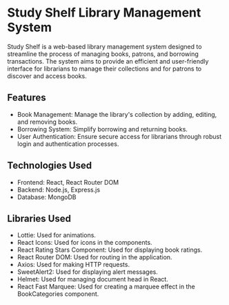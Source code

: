# Study Shelf Library Management System

Study Shelf is a web-based library management system designed to streamline the process of managing books, patrons, and borrowing transactions. The system aims to provide an efficient and user-friendly interface for librarians to manage their collections and for patrons to discover and access books.

## Features

- Book Management: Manage the library's collection by adding, editing, and removing books.
- Borrowing System: Simplify borrowing and returning books.
- User Authentication: Ensure secure access for librarians through robust login and authentication processes.

## Technologies Used

- Frontend: React, React Router DOM
- Backend: Node.js, Express.js
- Database: MongoDB

## Libraries Used

- Lottie: Used for animations.
- React Icons: Used for icons in the components.
- React Rating Stars Component: Used for displaying book ratings.
- React Router DOM: Used for routing in the application.
- Axios: Used for making HTTP requests.
- SweetAlert2: Used for displaying alert messages.
- Helmet: Used for managing document head in React.
- React Fast Marquee: Used for creating a marquee effect in the BookCategories component.

